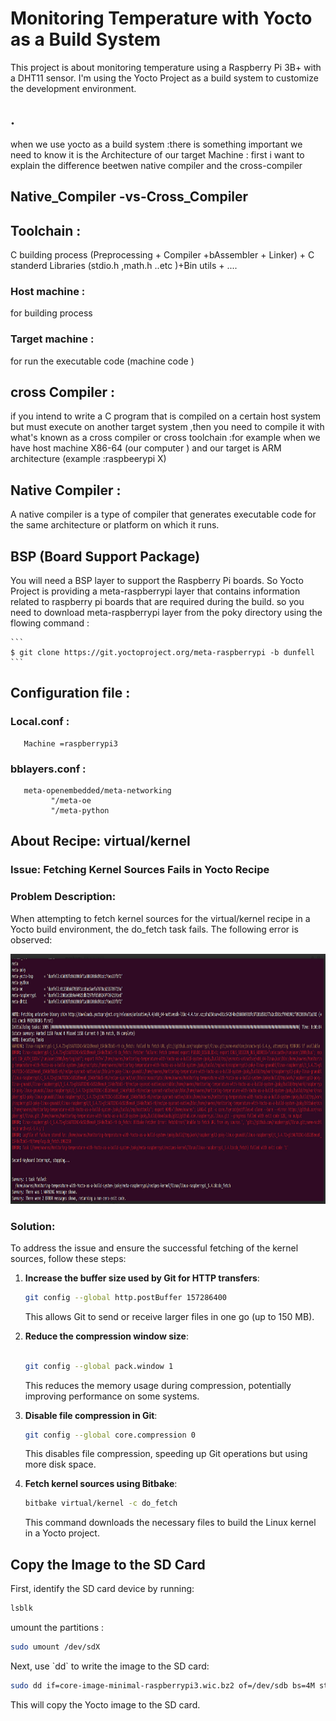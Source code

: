 
# Monitoring Temperature with Yocto as a Build System

This project is about monitoring temperature using a Raspberry Pi 3B+ with a DHT11 sensor. I'm using the Yocto Project as a build system to customize the development environment.
## .
when we use yocto as a build system :there is something important we need to know it is the Architecture of our target Machine :
first i want to explain the difference beetwen native compiler and the cross-compiler 
## Native_Compiler -vs-Cross_Compiler 
## Toolchain :
C building process (Preprocessing + Compiler +bAssembler + Linker) + C standerd Libraries (stdio.h ,math.h ..etc )+Bin utils + ....

### Host machine :
for building process 
### Target machine :
for run the executable code (machine code )

 ## cross Compiler :
 if you intend to write a C program that is compiled on a certain host system but must execute on another target system ,then you need to compile it with what's 
 known as a cross compiler or cross toolchain :for example when we have host machine X86-64 (our computer ) and our target is ARM architecture (example :raspbeerypi X)

 ## Native Compiler :
 A native compiler is a type of compiler that generates executable code for the same architecture or platform on which it runs.
 

## BSP (Board Support Package)
You will need a BSP layer to support the Raspberry Pi boards. 
So Yocto Project is providing a meta-raspberrypi layer that contains information related to raspberry pi boards that are required during the build.
so you need to download meta-raspberrypi layer from the poky directory using the flowing command :


    ```
    $ git clone https://git.yoctoproject.org/meta-raspberrypi -b dunfell
    ```
## Configuration file :
### Local.conf :
 ```
    Machine =raspberrypi3
 ```

### bblayers.conf :
 ```
    meta-openembedded/meta-networking
          "/meta-oe
          "/meta-python
```


## About Recipe: virtual/kernel
### Issue: Fetching Kernel Sources Fails in Yocto Recipe

### Problem Description:
When attempting to fetch kernel sources for the virtual/kernel recipe in a Yocto build environment, the do_fetch task fails. 
The following error is observed:

<img src="linux-kernal.png" alt="error about virtaul/kernel" width="900" height="400" >

### Solution:
To address the issue and ensure the successful fetching of the kernel sources, follow these steps:


1. **Increase the buffer size used by Git for HTTP transfers**:

    ```bash
    git config --global http.postBuffer 157286400
    ```

    This allows Git to send or receive larger files in one go (up to 150 MB).

2. **Reduce the compression window size**:

    ```bash
   
    git config --global pack.window 1
   
    ```

    This reduces the memory usage during compression, potentially improving performance on some systems.

4. **Disable file compression in Git**:

    ```bash
    git config --global core.compression 0
    ```

    This disables file compression, speeding up Git operations but using more disk space.

5. **Fetch kernel sources using Bitbake**:

    ```bash
    bitbake virtual/kernel -c do_fetch
    ```

    This command downloads the necessary files to build the Linux kernel in a Yocto project.
   

## Copy the Image to the SD Card

First, identify the SD card device by running:

```bash
lsblk
```

umount the partitions :

```bash
sudo umount /dev/sdX
```

Next, use \`dd\` to write the image to the SD card:

```bash
sudo dd if=core-image-minimal-raspberrypi3.wic.bz2 of=/dev/sdb bs=4M status=progress conv=fsync
```

This will copy the Yocto image to the SD card.
